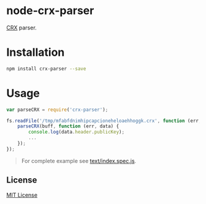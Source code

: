 # node-crx-parser

[CRX](https://developer.chrome.com/extensions/crx) parser. 

# Installation

```sh
npm install crx-parser --save
```

# Usage

```javascript
var parseCRX = require('crx-parser');

fs.readFile('/tmp/mfabfdnimhipcapcioneheloaehhoggk.crx', function (err, buff) {
    parseCRX(buff, function (err, data) {
        console.log(data.header.publicKey);
        ...
    });
});
```
 
> For complete example see [text/index.spec.js](text/index.spec.js). 

## License

[MIT License](https://github.com/shyiko/node-crx-parser/blob/master/mit.license)
